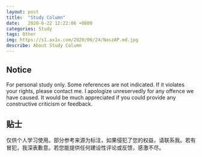 ```yaml
---
layout: post
title:  "Study Column"
date:   2020-6-22 12:22:06 +0800
categories: Study
tags: Other
img: https://s1.ax1x.com/2020/06/24/NaszAP.md.jpg
describe: About Study Column
---
```




## Notice

For personal study only. Some references are not indicated. If it violates your rights, please contact me. I apologize unreservedly for any offence we have caused. It would be much appreciated if you could provide any constructive criticism or feedback.



## 贴士

仅供个人学习使用。部分参考来源为标注，如果侵犯了您的权益，请联系我。若有冒犯，我深表歉意。若您能提供任何建设性评论或反馈，感激不尽。





